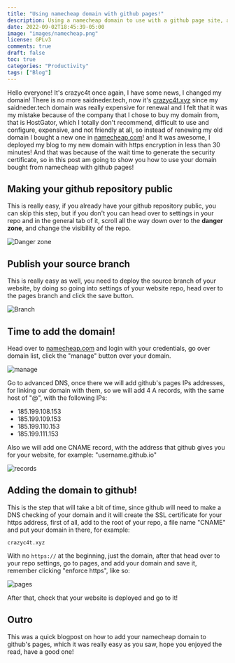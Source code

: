 ```yaml
---
title: "Using namecheap domain with github pages!"
description: Using a namecheap domain to use with a github page site, and deploy it with https!
date: 2022-09-02T18:45:39-05:00
image: "images/namecheap.png"
license: GPLv3
comments: true
draft: false
toc: true
categories: "Productivity"
tags: ["Blog"]
---
```


Hello everyone! It's crazyc4t once again, I have some news, I changed my domain! There is no more saidneder.tech, now it's [crazyc4t.xyz](https://crazyc4t.xyz) since my saidneder.tech domain was really expensive for renewal and I felt that it was my mistake because of the company that I chose to buy my domain from, that is HostGator, which I totally don't recommend, difficult to use and configure, expensive, and not friendly at all, so instead of renewing my old domain I bought a new one in [namecheap.com](https://namecheap.com)! and It was awesome, I deployed my blog to my new domain with https encryption in less than 30 minutes! And that was because of the wait time to generate the security certificate, so in this post am going to show you how to use your domain bought from namecheap with github pages!

## Making your github repository public

This is really easy, if you already have your github repository public, you can skip this step, but if you don't you can head over to settings in your repo and in the general tab of it, scroll all the way down over to the **danger zone**, and change the visibility of the repo.

![Danger zone](/images/danger.png)

## Publish your source branch

This is really easy as well, you need to deploy the source branch of your website, by doing so going into settings of your website repo, head over to the pages branch and click the save button.

![Branch](/images/branch.png)

## Time to add the domain!

Head over to [namecheap.com](https://namecheap.com) and login with your credentials, go over domain list, click the "manage" button over your domain.

![manage](/images/manage.png)

Go to advanced DNS, once there we will add github's pages IPs addresses, for linking our domain with them, so we will add 4 A records, with the same host of "@", with the following IPs:

- 185.199.108.153
- 185.199.109.153
- 185.199.110.153
- 185.199.111.153

Also we will add one CNAME record, with the address that github gives you for your website, for example: "username.github.io"

![records](/images/records.png)

## Adding the domain to github!

This is the step that will take a bit of time, since github will need to make a DNS checking of your domain and it will create the SSL certificate for your https address, first of all, add to the root of your repo, a file name "CNAME" and put your domain in there, for example:

`crazyc4t.xyz`

With no `https://` at the beginning, just the domain, after that head over to your repo settings, go to pages, and add your domain and save it, remember clicking "enforce https", like so:

![pages](/images/pages.png)

After that, check that your website is deployed and go to it!

## Outro

This was a quick blogpost on how to add your namecheap domain to github's pages, which it was really easy as you saw, hope you enjoyed the read, have a good one!
